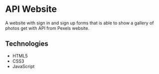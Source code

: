 # API Website

A website with sign in and sign up forms that is able to show a gallery of photos get with API from Pexels website.

## Technologies
- HTML5
- CSS3
- JavaScript
